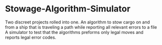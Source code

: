 # Stowage-Algorithm-Simulator
Two discreet projects rolled into one.
An algorithm to stow cargo on and from a ship that is traveling a path while reporting all relevant errors to a file
A simulator to test that the algorithms preforms only legal moves and reports legal error codes.

